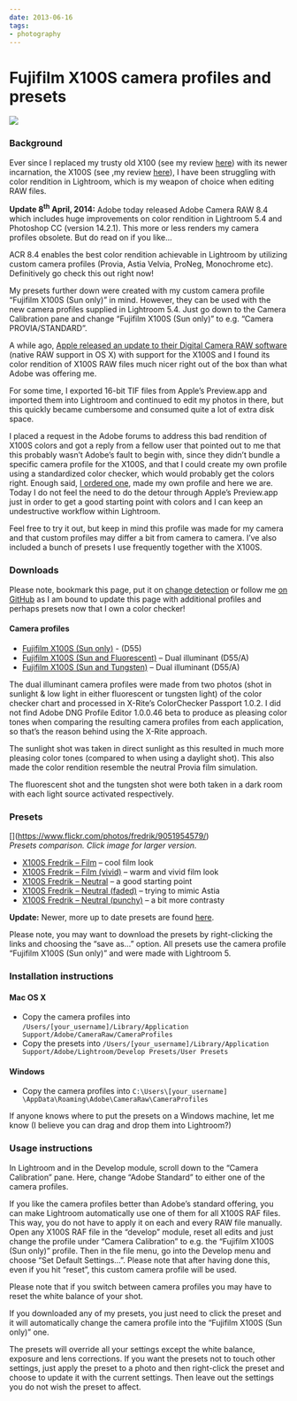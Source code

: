 ```yaml
---
date: 2013-06-16
tags:
- photography
---
```


# Fujifilm X100S camera profiles and presets

![](/static/x100s/xrite_passport.jpg)

<!-- more -->

### Background

Ever since I replaced my trusty old X100 (see my review [here](2012-06-12-the-fujifilm-x100-a-year-in-retrospect.md)) with its newer incarnation, the X100S (see ,my review [here](2013-03-08-the-fujifilm-x100s-compared-to-the-x100.md)), I have been struggling with color rendition in Lightroom, which is my weapon of choice when editing RAW files.

<strong>Update 8<sup>th</sup> April, 2014:</strong> Adobe today released Adobe Camera RAW 8.4 which includes huge improvements on color rendition in Lightroom 5.4 and Photoshop CC (version 14.2.1). This more or less renders my camera profiles obsolete. But do read on if you like…

ACR 8.4 enables the best color rendition achievable in Lightroom by utilizing custom camera profiles (Provia, Astia Velvia, ProNeg, Monochrome etc). Definitively go check this out right now!

My presets further down were created with my custom camera profile “Fujifilm X100S (Sun only)” in mind. However, they can be used with the new camera profiles supplied in Lightroom 5.4. Just go down to the Camera Calibration pane and change “Fujifilm X100S (Sun only)” to e.g. “Camera PROVIA/STANDARD”.

A while ago, [Apple released an update to their Digital Camera RAW software](https://support.apple.com/kb/DL1629?locale=en_US) (native RAW support in OS X) with support for the X100S and I found its color rendition of X100S RAW files much nicer right out of the box than what Adobe was offering me.

For some time, I exported 16-bit TIF files from Apple’s Preview.app and imported them into Lightroom and continued to edit my photos in there, but this quickly became cumbersome and consumed quite a lot of extra disk space.

I placed a request in the Adobe forums to address this bad rendition of X100S colors and got a reply from a fellow user that pointed out to me that this probably wasn’t Adobe’s fault to begin with, since they didn’t bundle a specific camera profile for the X100S, and that I could create my own profile using a standardized color checker, which would probably get the colors right. Enough said, [I ordered one](http://xritephoto.com/colorchecker-passport-photo), made my own profile and here we are. Today I do not feel the need to do the detour through Apple’s Preview.app just in order to get a good starting point with colors and I can keep an undestructive workflow within Lightroom.

Feel free to try it out, but keep in mind this profile was made for my camera and that custom profiles may differ a bit from camera to camera. I’ve also included a bunch of presets I use frequently together with the X100S.


### Downloads

Please note, bookmark this page, put it on [change detection](http://www.changedetection.com) or follow me [on GitHub](https://github.com/fredrikaverpil/photography) as I am bound to update this page with additional profiles and perhaps presets now that I own a color checker!

#### Camera profiles

* [Fujifilm X100S (Sun only)](https://github.com/fredrikaverpil/photography/raw/master/Lightroom/CameraProfiles/Fujifilm%20X100S%20(Sun%20only).dcp) - (D55)
* [Fujifilm X100S (Sun and Fluorescent)](https://github.com/fredrikaverpil/photography/raw/master/Lightroom/CameraProfiles/Fujifilm%20X100S%20(Sun%20and%20Fluorescent).dcp) – Dual illuminant (D55/A)
* [Fujifilm X100S (Sun and Tungsten)](https://github.com/fredrikaverpil/photography/raw/master/Lightroom/CameraProfiles/Fujifilm%20X100S%20(Sun%20and%20Tungsten).dcp) – Dual illuminant (D55/A)

The dual illuminant camera profiles were made from two photos (shot in sunlight & low light in either fluorescent or tungsten light) of the color checker chart and processed in X-Rite’s ColorChecker Passport 1.0.2. I did not find Adobe DNG Profile Editor 1.0.0.46 beta to produce as pleasing color tones when comparing the resulting camera profiles from each application, so that’s the reason behind using the X-Rite approach.

The sunlight shot was taken in direct sunlight as this resulted in much more pleasing color tones (compared to when using a daylight shot). This also made the color rendition resemble the neutral Provia film simulation.

The fluorescent shot and the tungsten shot were both taken in a dark room with each light source activated respectively.

### Presets


[[](fredrikaverpil.github.io/obsidian/static/x100s/presets.jpg)](https://www.flickr.com/photos/fredrik/9051954579/)  
*Presets comparison. Click image for larger version.*


* [X100S Fredrik – Film](https://github.com/fredrikaverpil/photography/raw/master/Lightroom/Presets/Legacy/X100S%20Fredrik%20-%20Film.lrtemplate) – cool film look
* [X100S Fredrik – Film (vivid)](https://github.com/fredrikaverpil/photography/raw/master/Lightroom/Presets/Legacy/X100S%20Fredrik%20-%20Film%20(vivid).lrtemplate) – warm and vivid film look
* [X100S Fredrik – Neutral](https://github.com/fredrikaverpil/photography/raw/master/Lightroom/Presets/Legacy/X100S%20Fredrik%20-%20Neutral.lrtemplate) – a good starting point
* [X100S Fredrik – Neutral (faded)](https://github.com/fredrikaverpil/photography/raw/master/Lightroom/Presets/Legacy/X100S%20Fredrik%20-%20Neutral%20(faded).lrtemplate) – trying to mimic Astia
* [X100S Fredrik – Neutral (punchy)](https://github.com/fredrikaverpil/photography/raw/master/Lightroom/Presets/Legacy/X100S%20Fredrik%20-%20Neutral%20(punchy).lrtemplate) – a bit more contrasty

**Update:** Newer, more up to date presets are found [here](https://github.com/fredrikaverpil/photography/tree/master/Lightroom/Presets).

Please note, you may want to download the presets by right-clicking the links and choosing the “save as...” option. All presets use the camera profile “Fujifilm X100S (Sun only)” and were made with Lightroom 5.



### Installation instructions

#### Mac OS X

* Copy the camera profiles into `/Users/[your_username]/Library/Application Support/Adobe/CameraRaw/CameraProfiles`
* Copy the presets into `/Users/[your_username]/Library/Application Support/Adobe/Lightroom/Develop Presets/User Presets`

#### Windows

* Copy the camera profiles into `C:\Users\[your_username] \AppData\Roaming\Adobe\CameraRaw\CameraProfiles`

If anyone knows where to put the presets on a Windows machine, let me know (I believe you can drag and drop them into Lightroom?)

### Usage instructions

In Lightroom and in the Develop module, scroll down to the “Camera Calibration” pane. Here, change “Adobe Standard” to either one of the camera profiles.

If you like the camera profiles better than Adobe’s standard offering, you can make Lightroom automatically use one of them for all X100S RAF files. This way, you do not have to apply it on each and every RAW file manually. Open any X100S RAF file in the “develop” module, reset all edits and just change the profile under “Camera Calibration” to e.g. the “Fujifilm X100S (Sun only)” profile. Then in the file menu, go into the Develop menu and choose “Set Default Settings…”. Please note that after having done this, even if you hit “reset”, this custom camera profile will be used.

Please note that if you switch between camera profiles you may have to reset the white balance of your shot.

If you downloaded any of my presets, you just need to click the preset and it will automatically change the camera profile into the “Fujifilm X100S (Sun only)” one.

The presets will override all your settings except the white balance, exposure and lens corrections. If you want the presets not to touch other settings, just apply the preset to a photo and then right-click the preset and choose to update it with the current settings. Then leave out the settings you do not wish the preset to affect.